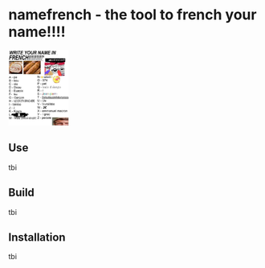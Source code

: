 # namefrench - the tool to french your name!!!!
<img src="write-your-name-in-french.jpg" height=150px></img>

## Use
tbi

## Build
tbi

## Installation
tbi
